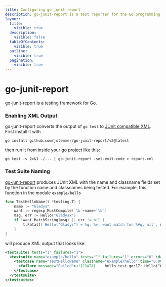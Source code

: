 ```yaml
---
title: Configuring go-junit-report
description: go-junit-report is a test reporter for the Go programming language
layout:
  title:
    visible: true
  description:
    visible: false
  tableOfContents:
    visible: true
  outline:
    visible: true
  pagination:
    visible: true
---
```


# go-junit-report

go-junit-report is a testing framework for Go.

### Enabling XML Output

go-junit-report converts the output of `go test` to [JUnit compatible XML](https://github.com/testmoapp/junitxml). First install it with

```shell
go install github.com/jstemmer/go-junit-report/v2@latest
```
then run it from inside your go project like this:

```shell
go test -v 2>&1 ./... | go-junit-report -set-exit-code > report.xml
```

### Test Suite Naming

[go-junit-report](https://github.com/jstemmer/go-junit-report) produces JUnit XML with the name and classname fields set by the function name and classnames being tested. For example, this function in the module `example/hello`

```go
func TestHelloName(t *testing.T) {
    name := "Gladys"
    want := regexp.MustCompile(`\b`+name+`\b`)
    msg, err := Hello("Gladysx")
    if !want.MatchString(msg) || err != nil {
        t.Fatalf(`Hello("Gladys") = %q, %v, want match for %#q, nil`, msg, err, want)
    }
}
```
will produce XML output that looks like:

```xml
<testsuites tests="1" failures="1">
  <testsuite name="example/hello" tests="1" failures="1" errors="0" id="0" hostname="Joshs-MacBook-Air.local" time="0.386" timestamp="2024-08-06T11:51:57-07:00">
    <testcase name="TestHelloName" classname="example/hello" time="0.000">
      <failure message="Failed"><![CDATA[    hello_test.go:17: Hello("Gladys") = "Great to see you, Gladysx!", <nil>, want match for `\bGladys\b`, nil]]></failure>
    </testcase>
  </testsuite>
</testsuites>

```


